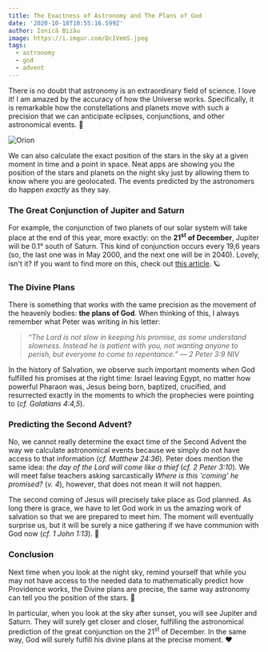 ```yaml
---
title: The Exactness of Astronomy and The Plans of God
date: '2020-10-18T10:55:16.599Z'
author: Ionică Bizău
image: https://i.imgur.com/Qc1VemS.jpeg
tags:
  - astronomy
  - god
  - advent
---
```



There is no doubt that astronomy is an extraordinary field of science. I love it! I am amazed by the accuracy of how the Universe works. Specifically, it is remarkable how the constellations and planets move with such a precision that we can anticipate eclipses, conjunctions, and other astronomical events. 🌌

![Orion](https://i.imgur.com/Qc1VemS.jpeg)

We can also calculate the exact position of the stars in the sky at a given moment in time and a point in space. Neat apps are showing you the position of the stars and planets on the night sky just by allowing them to know where you are geolocated. The events predicted by the astronomers do happen *exactly* as they say.

### The Great Conjunction of Jupiter and Saturn

For example, the conjunction of two planets of our solar system will take place at the end of this year, more exactly: on the **21<sup>st</sup> of December**, Jupiter will be 0.1° south of Saturn. This kind of conjunction occurs every 19,6 years (so, the last one was in May 2000, and the next one will be in 2040). Lovely, isn't it? If you want to find more on this, check out [this article][1]. 🪐

### The Divine Plans

There is something that works with the same precision as the movement of the heavenly bodies: **the plans of God**. When thinking of this, I always remember what Peter was writing in his letter:

> _“The Lord is not slow in keeping his promise, as some understand slowness. Instead he is patient with you, not wanting anyone to perish, but everyone to come to repentance.” — 2 Peter 3:9 NIV_

In the history of Salvation, we observe such important moments when God fulfilled his promises at the right time: Israel leaving Egypt, no matter how powerful Pharaon was, Jesus being born, baptized, crucified, and resurrected exactly in the moments to which the prophecies were pointing to (_cf. Galatians 4:4,5_).

### Predicting the Second Advent?

No, we cannot really determine the exact time of the Second Advent the way we calculate astronomical events because we simply do not have access to that information (_cf. Matthew 24:36_). Peter does mention the same idea: _the day of the Lord will come like a thief_ (_cf. 2 Peter 3:10_). We will meet false teachers asking sarcastically _Where is this 'coming' he promised?_ (_v. 4_), however, that does not mean it will not happen.

The second coming of Jesus will precisely take place as God planned. As long there is grace, we have to let God work in us the amazing work of salvation so that we are prepared to meet him. The moment will eventually surprise us, but it will be surely a nice gathering if we have communion with God now (_cf. 1 John 1:13_). 🙏

### Conclusion

Next time when you look at the night sky, remind yourself that while you may not have access to the needed data to mathematically predict how Providence works, the Divine plans are precise, the same way astronomy can tell you the position of the stars. 💫

In particular, when you look at the sky after sunset, you will see Jupiter and Saturn. They will surely get closer and closer, fulfilling the astronomical prediction of the great conjunction on the 21<sup>st</sup> of December. In the same way, God will surely fulfill his divine plans at the precise moment. :heart:

[1]: (https://whenthecurveslineup.com/2019/12/11/2020-december-21-the-great-conjunction-of-jupiter-and-saturn/)
